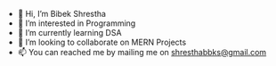 - 👋 Hi, I’m Bibek Shrestha
- 👀 I’m interested in Programming
- 🌱 I’m currently learning DSA
- 💞️ I’m looking to collaborate on MERN Projects
- 📫 You can reached me by mailing me on shresthabbks@gmail.com

<!---
bibekshrestha02/bibekshrestha02 is a ✨ special ✨ repository because its `README.md` (this file) appears on your GitHub profile.
You can click the Preview link to take a look at your changes.
--->

